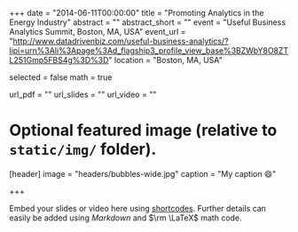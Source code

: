+++
date = "2014-06-11T00:00:00"
title = "Promoting Analytics in the Energy Industry"
abstract = ""
abstract_short = ""
event = "Useful Business Analytics Summit, Boston, MA, USA"
event_url = "http://www.datadrivenbiz.com/useful-business-analytics/?lipi=urn%3Ali%3Apage%3Ad_flagship3_profile_view_base%3BZWbY8O8ZTL251Gmp5FBS4g%3D%3D"
location = "Boston, MA, USA"

selected = false
math = true

url_pdf = ""
url_slides = ""
url_video = ""

# Optional featured image (relative to `static/img/` folder).
[header]
image = "headers/bubbles-wide.jpg"
caption = "My caption :smile:"

+++

Embed your slides or video here using [shortcodes](https://gcushen.github.io/hugo-academic-demo/post/writing-markdown-latex/). Further details can easily be added using *Markdown* and $\rm \LaTeX$ math code. 
